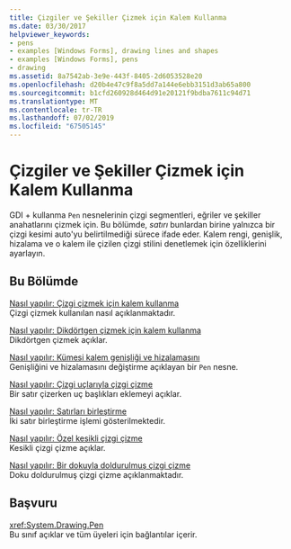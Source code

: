 ```yaml
---
title: Çizgiler ve Şekiller Çizmek için Kalem Kullanma
ms.date: 03/30/2017
helpviewer_keywords:
- pens
- examples [Windows Forms], drawing lines and shapes
- examples [Windows Forms], pens
- drawing
ms.assetid: 8a7542ab-3e9e-443f-8405-2d6053528e20
ms.openlocfilehash: d20b4e47c9f8a5dd7a144e6ebb3151d3ab65a800
ms.sourcegitcommit: b1cfd260928d464d91e20121f9bdba7611c94d71
ms.translationtype: MT
ms.contentlocale: tr-TR
ms.lasthandoff: 07/02/2019
ms.locfileid: "67505145"
---
```

# <a name="using-a-pen-to-draw-lines-and-shapes"></a>Çizgiler ve Şekiller Çizmek için Kalem Kullanma
GDI + kullanma `Pen` nesnelerinin çizgi segmentleri, eğriler ve şekiller anahatlarını çizmek için. Bu bölümde, *satırı* bunlardan birine yalnızca bir çizgi kesimi auto'yu belirtilmediği sürece ifade eder. Kalem rengi, genişlik, hizalama ve o kalem ile çizilen çizgi stilini denetlemek için özelliklerini ayarlayın.  
  
## <a name="in-this-section"></a>Bu Bölümde  
 [Nasıl yapılır: Çizgi çizmek için kalem kullanma](how-to-use-a-pen-to-draw-lines.md)  
 Çizgi çizmek kullanılan nasıl açıklanmaktadır.  
  
 [Nasıl yapılır: Dikdörtgen çizmek için kalem kullanma](how-to-use-a-pen-to-draw-rectangles.md)  
 Dikdörtgen çizmek açıklar.  
  
 [Nasıl yapılır: Kümesi kalem genişliği ve hizalamasını](how-to-set-pen-width-and-alignment.md)  
 Genişliğini ve hizalamasını değiştirme açıklayan bir `Pen` nesne.  
  
 [Nasıl yapılır: Çizgi uçlarıyla çizgi çizme](how-to-draw-a-line-with-line-caps.md)  
 Bir satır çizerken uç başlıkları eklemeyi açıklar.  
  
 [Nasıl yapılır: Satırları birleştirme](how-to-join-lines.md)  
 İki satır birleştirme işlemi gösterilmektedir.  
  
 [Nasıl yapılır: Özel kesikli çizgi çizme](how-to-draw-a-custom-dashed-line.md)  
 Kesikli çizgi çizme açıklar.  
  
 [Nasıl yapılır: Bir dokuyla doldurulmuş çizgi çizme](how-to-draw-a-line-filled-with-a-texture.md)  
 Doku doldurulmuş çizgi çizme açıklanmaktadır.  
  
## <a name="reference"></a>Başvuru  
 <xref:System.Drawing.Pen>  
 Bu sınıf açıklar ve tüm üyeleri için bağlantılar içerir.
